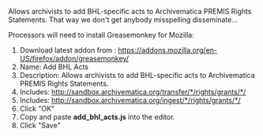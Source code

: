 Allows archivists to add BHL-specific acts to Archivematica PREMIS Rights Statements. That way we don't get anybody misspelling disseminate...

Processors will need to install Greasemonkey for Mozilla:
  1. Download latest addon from : https://addons.mozilla.org/en-US/firefox/addon/greasemonkey/
  2. Name: Add BHL Acts
  3. Description: Allows archivists to add BHL-specific acts to Archivematica PREMIS Rights Statements.
  4. Includes: http://sandbox.archivematica.org/transfer/*/rights/grants/*/
  5. Includes: http://sandbox.archivematica.org/ingest/*/rights/grants/*/
  6. Click "OK"
  7. Copy and paste **add_bhl_acts.js** into the editor.
  8. Click "Save"  
